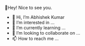    🤗Hey! Nice to see you.


- 👋 Hi, I’m Abhishek Kumar
- 👀 I’m interested in ...
- 🌱 I’m currently learning ...
- 💞️ I’m looking to collaborate on ...
- 📫 How to reach me ...

<!---
Abhishekkumar1122/Abhishekkumar1122 is a ✨ special ✨ repository because its `README.md` (this file) appears on your GitHub profile.
You can click the Preview link to take a look at your changes.

React Webpack Docker github actions Google Cloud Platform TypeScript Insomnia Apollo Heroku redux ReactiveX GraphQL Sass Styled Components git NestJs angular npm html5 Brave browser Rollup d3js Prettier MongoDB Nodejs
--->
